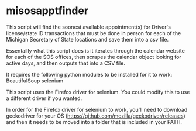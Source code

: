 # misosapptfinder

This script will find the soonest available appointment(s) for Driver's license/state ID transactions that must be done in person for each of the Michigan Secretary of State locations and save them into a csv file.

Essentailly what this script does is it iterates through the calendar website for each of the SOS offices, then scrapes the calendar object looking for active days, and then outputs that into a CSV file.

It requires the following python modules to be installed for it to work:
BeautifulSoup
selenium

This script uses the Firefox driver for selenium.  You could modify this to use a different driver if you wanted.

In order for the Firefox driver for selenium to work, you'll need to download geckodriver for your OS (https://github.com/mozilla/geckodriver/releases) and then it needs to be moved into a folder that is included in your PATH.
